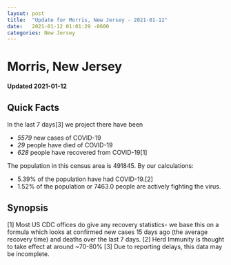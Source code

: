 ```yaml
---
layout: post
title:  "Update for Morris, New Jersey - 2021-01-12"
date:   2021-01-12 01:01:29 -0600
categories: New Jersey
---
```


# Morris, New Jersey
#### Updated 2021-01-12

## Quick Facts

In the last 7 days[3] we project there have been
- *5579* new cases of COVID-19
- *29* people have died of COVID-19
- *628* people have recovered from COVID-19[1]

The population in this census area is 491845. By our calculations:
- 5.39% of the population have had COVID-19.[2]
- 1.52% of the population or 7463.0 people are actively fighting the virus.

## Synopsis




[1] Most US CDC offices do give any recovery statistics- we base this on a formula which looks at confirmed new cases
15 days ago (the average recovery time) and deaths over the last 7 days.
[2] Herd Immunity is thought to take effect at around ~70-80%
[3] Due to reporting delays, this data may be incomplete. 
    